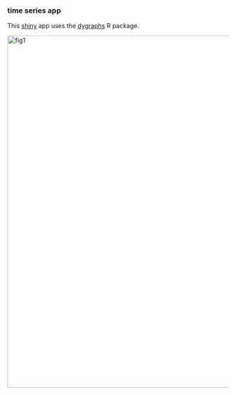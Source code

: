 ### time series app

This [shiny](http://shiny.rstudio.com) app uses the [dygraphs](https://rstudio.github.io/dygraphs/) R package.

<img src="https://github.com/cat-lord/crime_analysis/blob/master/images/time_series_app.png" alt="fig1" width="800">
